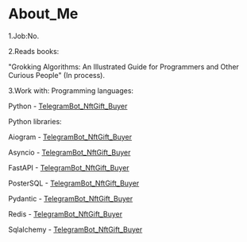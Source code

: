 # About_Me

1.Job:No.

2.Reads books:

"Grokking Algorithms: An Illustrated Guide for Programmers and Other Curious People" (In process).

3.Work with:
Programming languages:

Python - [TelegramBot_NftGift_Buyer](https://github.com/EgorikEroor42/TelegramBot_NftGift_Buyer)

Python libraries:

Aiogram - [TelegramBot_NftGift_Buyer](https://github.com/EgorikEroor42/TelegramBot_NftGift_Buyer)

Asyncio - [TelegramBot_NftGift_Buyer](https://github.com/EgorikEroor42/TelegramBot_NftGift_Buyer)

FastAPI - [TelegramBot_NftGift_Buyer](https://github.com/EgorikEroor42/TelegramBot_NftGift_Buyer)

PosterSQL - [TelegramBot_NftGift_Buyer](https://github.com/EgorikEroor42/TelegramBot_NftGift_Buyer)

Pydantic - [TelegramBot_NftGift_Buyer](https://github.com/EgorikEroor42/TelegramBot_NftGift_Buyer)

Redis - [TelegramBot_NftGift_Buyer](https://github.com/EgorikEroor42/TelegramBot_NftGift_Buyer)

Sqlalchemy - [TelegramBot_NftGift_Buyer](https://github.com/EgorikEroor42/TelegramBot_NftGift_Buyer)
